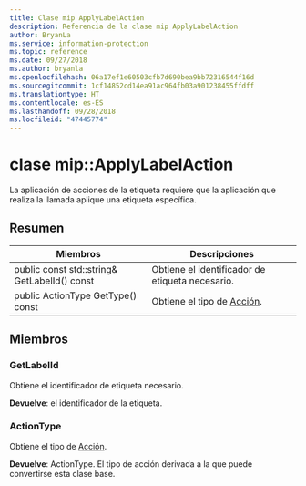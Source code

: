 ```yaml
---
title: Clase mip ApplyLabelAction
description: Referencia de la clase mip ApplyLabelAction
author: BryanLa
ms.service: information-protection
ms.topic: reference
ms.date: 09/27/2018
ms.author: bryanla
ms.openlocfilehash: 06a17ef1e60503cfb7d690bea9bb72316544f16d
ms.sourcegitcommit: 1cf14852cd14ea91ac964fb03a901238455ffdff
ms.translationtype: HT
ms.contentlocale: es-ES
ms.lasthandoff: 09/28/2018
ms.locfileid: "47445774"
---
```

# <a name="class-mipapplylabelaction"></a>clase mip::ApplyLabelAction 
La aplicación de acciones de la etiqueta requiere que la aplicación que realiza la llamada aplique una etiqueta específica.
  
## <a name="summary"></a>Resumen
 Miembros                        | Descripciones                                
--------------------------------|---------------------------------------------
 public const std::string& GetLabelId() const  |  Obtiene el identificador de etiqueta necesario.
 public ActionType GetType() const  |  Obtiene el tipo de [Acción](class_mip_action.md).
  
## <a name="members"></a>Miembros
  
### <a name="getlabelid"></a>GetLabelId
Obtiene el identificador de etiqueta necesario.

  
**Devuelve**: el identificador de la etiqueta.
  
### <a name="actiontype"></a>ActionType
Obtiene el tipo de [Acción](class_mip_action.md).

  
**Devuelve**: ActionType. El tipo de acción derivada a la que puede convertirse esta clase base.